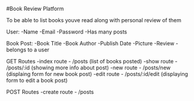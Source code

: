 #Book Review Platform

To be able to list books youve read along with personal review of them

User:
-Name
-Email
-Password
-Has many posts

Book Post:
-Book Title
-Book Author
-Publish Date
-Picture
-Review
-belongs to a user

GET Routes
-index route - /posts (list of books posted)
-show route - /posts/:id (showing more info about post)
-new route - /posts/new (displaing form for new book post)
-edit route - /posts/:id/edit (displaying form to edit a book post)

POST Routes
-create route - /posts